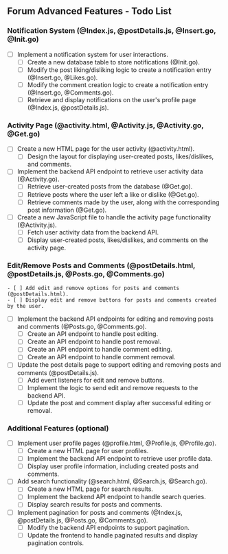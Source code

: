 ## Forum Advanced Features - Todo List

### Notification System (@Index.js, @postDetails.js, @Insert.go, @Init.go)
- [ ] Implement a notification system for user interactions.
    - [ ] Create a new database table to store notifications (@Init.go).
    - [ ] Modify the post liking/disliking logic to create a notification entry (@Insert.go, @Likes.go).
    - [ ] Modify the comment creation logic to create a notification entry (@Insert.go, @Comments.go).
    - [ ] Retrieve and display notifications on the user's profile page (@Index.js, @postDetails.js).

### Activity Page (@activity.html, @Activity.js, @Activity.go, @Get.go)
- [ ] Create a new HTML page for the user activity (@activity.html).
    - [ ] Design the layout for displaying user-created posts, likes/dislikes, and comments.
- [ ] Implement the backend API endpoint to retrieve user activity data (@Activity.go).
    - [ ] Retrieve user-created posts from the database (@Get.go).
    - [ ] Retrieve posts where the user left a like or dislike (@Get.go).
    - [ ] Retrieve comments made by the user, along with the corresponding post information (@Get.go).
- [ ] Create a new JavaScript file to handle the activity page functionality (@Activity.js).
    - [ ] Fetch user activity data from the backend API.
    - [ ] Display user-created posts, likes/dislikes, and comments on the activity page.

### Edit/Remove Posts and Comments (@postDetails.html, @postDetails.js, @Posts.go, @Comments.go)
    - [ ] Add edit and remove options for posts and comments (@postDetails.html).
    - [ ] Display edit and remove buttons for posts and comments created by the user.
- [ ] Implement the backend API endpoints for editing and removing posts and comments (@Posts.go, @Comments.go).
    - [ ] Create an API endpoint to handle post editing.
    - [ ] Create an API endpoint to handle post removal.
    - [ ] Create an API endpoint to handle comment editing.
    - [ ] Create an API endpoint to handle comment removal.
- [ ] Update the post details page to support editing and removing posts and comments (@postDetails.js).
    - [ ] Add event listeners for edit and remove buttons.
    - [ ] Implement the logic to send edit and remove requests to the backend API.
    - [ ] Update the post and comment display after successful editing or removal.

### Additional Features (optional)
- [ ] Implement user profile pages (@profile.html, @Profile.js, @Profile.go).
    - [ ] Create a new HTML page for user profiles.
    - [ ] Implement the backend API endpoint to retrieve user profile data.
    - [ ] Display user profile information, including created posts and comments.
- [ ] Add search functionality (@search.html, @Search.js, @Search.go).
    - [ ] Create a new HTML page for search results.
    - [ ] Implement the backend API endpoint to handle search queries.
    - [ ] Display search results for posts and comments.
- [ ] Implement pagination for posts and comments (@Index.js, @postDetails.js, @Posts.go, @Comments.go).
    - [ ] Modify the backend API endpoints to support pagination.
    - [ ] Update the frontend to handle paginated results and display pagination controls.
